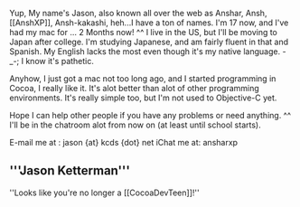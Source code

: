 

Yup, My name's Jason, also known all over the web as Anshar, Ansh, [[AnshXP]], Ansh-kakashi, heh...I have a ton of names. I'm 17 now, and I've had my mac for ... 2 Months now! ^^ I live in the US, but I'll be moving to Japan after college. I'm studying Japanese, and am fairly fluent in that and Spanish. My English lacks the most even though it's my native language. -_-; I know it's pathetic.

Anyhow, I just got a mac not too long ago, and I started programming in Cocoa, I really like it. It's alot better than alot of other programming environments. It's really simple too, but I'm not used to Objective-C yet.

Hope I can help other people if you have any problems or need anything. ^^ I'll be in the chatroom alot from now on (at least until school starts).

E-mail me at : jason {at} kcds {dot} net
iChat me at: ansharxp

'''Jason Ketterman'''
----

''Looks like you're no longer a [[CocoaDevTeen]]!''